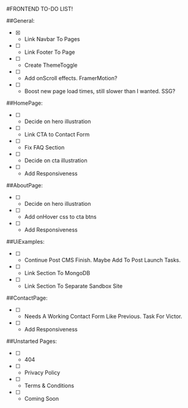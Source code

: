 #FRONTEND TO-DO LIST!

##General:
- [x] - Link Navbar To Pages
- [ ] - Link Footer To Page
- [ ] - Create ThemeToggle
- [ ] - Add onScroll effects. FramerMotion?
- [ ] - Boost new page load times, still slower than I wanted. SSG?

##HomePage: 
- [ ] - Decide on hero illustration
- [ ] - Link CTA to Contact Form
- [ ] - Fix FAQ Section
- [ ] - Decide on cta illustration
- [ ] - Add Responsiveness

##AboutPage:
- [ ] - Decide on hero illustration
- [ ] - Add onHover css to cta btns
- [ ] - Add Responsiveness

##UiExamples:
- [ ] - Continue Post CMS Finish. Maybe Add To Post Launch Tasks.
- [ ] - Link Section To MongoDB
- [ ] - Link Section To Separate Sandbox Site

##ContactPage:
- [ ] - Needs A Working Contact Form Like Previous. Task For Victor.
- [ ] - Add Responsiveness

##Unstarted Pages:
- [ ] - 404
- [ ] - Privacy Policy
- [ ] - Terms & Conditions
- [ ] - Coming Soon